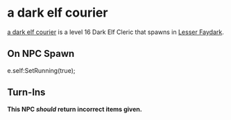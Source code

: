 # a dark elf courier



[a dark elf courier](/npc/57000) is a level 16 Dark Elf Cleric that spawns in [Lesser Faydark](/zone/57).



## On NPC Spawn

e.self:SetRunning(true);


## Turn-Ins



**This NPC *should* return incorrect items given.**




